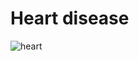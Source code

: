 # Heart disease
![heart](https://user-images.githubusercontent.com/107571666/178099306-9a744e5f-a777-4da2-8703-ba9c9202c170.jpg)
